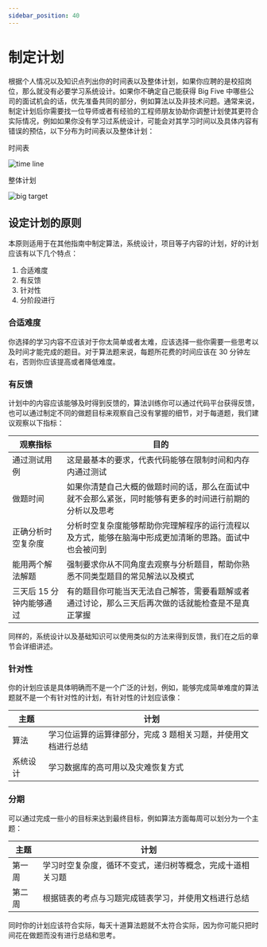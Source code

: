 ```yaml
---
sidebar_position: 40
---
```



# 制定计划

根据个人情况以及知识点列出你的时间表以及整体计划，如果你应聘的是校招岗位，那么就没有必要学习系统设计。如果你不确定自己能获得 Big Five 中哪些公司的面试机会的话，优先准备共同的部分，例如算法以及非技术问题。通常来说，制定计划后你需要找一位导师或者有经验的工程师朋友协助你调整计划使其更符合实际情况，例如如果你没有学习过系统设计，可能会对其学习时间以及具体内容有错误的预估，以下分布为时间表以及整体计划：

时间表

![time line](/img/analyze/time-line.jpg)

整体计划

![big target](/img/analyze/big-target.jpg)

## 设定计划的原则

本原则适用于在其他指南中制定算法，系统设计，项目等子内容的计划，好的计划应该有以下几个特点：

1. 合适难度
2. 有反馈
3. 针对性
4. 分阶段进行

### 合适难度
你选择的学习内容不应该对于你太简单或者太难，应该选择一些你需要一些思考以及时间才能完成的题目。对于算法题来说，每题所花费的时间应该在 30 分钟左右，否则你应该提高或者降低难度。

### 有反馈
计划中的内容应该能够及时得到反馈的，算法训练你可以通过代码平台获得反馈，也可以通过制定不同的做题目标来观察自己没有掌握的细节，对于每道题，我们建议观察以下指标：

| 观察指标          | 目的                |
| -----------       | -------                        |
| 通过测试用例      | 这是最基本的要求，代表代码能够在限制时间和内存内通过测试|
| 做题时间          | 如果你清楚自己大概的做题时间的话，那么在面试中就不会那么紧张，同时能够有更多的时间进行前期的分析以及思考    |
| 正确分析时空复杂度| 分析时空复杂度能够帮助你完理解程序的运行流程以及方式，能够在脑海中形成更加清晰的思路。面试中也会被问到    |
| 能用两个解法解题| 强制要求你从不同角度去观察与分析题目，帮助你熟悉不同类型题目的常见解法以及模式    |
| 三天后 15 分钟内能够通过| 有的题目你可能当天无法自己解答，需要看题解或者通过讨论，那么三天后再次做的话就能检查是不是真正掌握    |

同样的，系统设计以及基础知识可以使用类似的方法来得到反馈，我们在之后的章节会详细讲述。

### 针对性
你的计划应该是具体明确而不是一个广泛的计划，例如，能够完成简单难度的算法题就不是一个有针对性的计划，有针对性的计划应该像：

| 主题        | 计划 | 
| ----------- | -------  |
| 算法        | 学习位运算的运算律部分，完成 3 题相关习题，并使用文档进行总结 |
| 系统设计    | 学习数据库的高可用以及灾难恢复方式 |

### 分期
可以通过完成一些小的目标来达到最终目标，例如算法方面每周可以划分为一个主题：

| 主题        | 计划 | 
| ----------- | -------  |
| 第一周      | 学习时空复杂度，循环不变式，递归树等概念，完成十道相关习题 |
| 第二周      | 根据链表的考点与习题完成链表学习，并使用文档进行总结 |

同时你的计划应该符合实际，每天十道算法题就不太符合实际，因为你可能只把时间花在做题而没有进行总结和思考。
